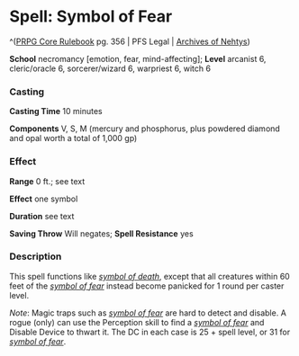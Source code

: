 # Spell: Symbol of Fear

^([PRPG Core Rulebook][ss-symbol-of-fear] pg. 356 | PFS Legal | [Archives of Nehtys][sn-symbol-of-fear])

**School** necromancy [emotion, fear, mind-affecting]; **Level** arcanist 6, cleric/oracle 6, sorcerer/wizard 6, warpriest 6, witch 6

### Casting

**Casting Time** 10 minutes  

**Components** V, S, M (mercury and phosphorus, plus powdered diamond and opal worth a total of 1,000 gp)

### Effect

**Range** 0 ft.; see text  

**Effect** one symbol  

**Duration** see text  

**Saving Throw** Will negates; **Spell Resistance** yes

### Description

This spell functions like _[symbol of death]_, except that all creatures within 60 feet of the _[symbol of fear]_ instead become panicked for 1 round per caster level.  

_Note_: Magic traps such as _[symbol of fear]_ are hard to detect and disable. A rogue (only) can use the Perception skill to find a _[symbol of fear]_ and Disable Device to thwart it. The DC in each case is 25 + spell level, or 31 for _[symbol of fear]_.

[ss-symbol-of-fear]: http://paizo.com/pathfinderRPG/v57
[sn-symbol-of-fear]: http://www.archivesofnethys.com/SpellDisplay.aspx?ItemName=Symbol%20of%20Fear
[symbol of fear]: http://www.archivesofnethys.com/SpellDisplay.aspx?ItemName=symbol%20of%20fear
[symbol of death]: http://www.archivesofnethys.com/SpellDisplay.aspx?ItemName=symbol%20of%20death